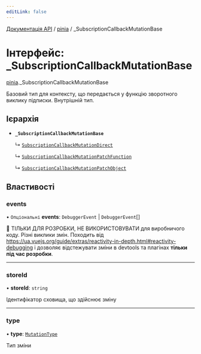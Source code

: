```yaml
---
editLink: false
---
```


[Документація API](../index.md) / [pinia](../modules/pinia.md) / \_SubscriptionCallbackMutationBase

# Інтерфейс: \_SubscriptionCallbackMutationBase

[pinia](../modules/pinia.md)._SubscriptionCallbackMutationBase

Базовий тип для контексту, що передається у функцію зворотного виклику підписки. Внутрішній тип.

## Ієрархія

- **`_SubscriptionCallbackMutationBase`**

  ↳ [`SubscriptionCallbackMutationDirect`](pinia.SubscriptionCallbackMutationDirect.md)

  ↳ [`SubscriptionCallbackMutationPatchFunction`](pinia.SubscriptionCallbackMutationPatchFunction.md)

  ↳ [`SubscriptionCallbackMutationPatchObject`](pinia.SubscriptionCallbackMutationPatchObject.md)

## Властивості

### events

• `Опціональні` **events**: `DebuggerEvent` \| `DebuggerEvent`[]

🔴 ТІЛЬКИ ДЛЯ РОЗРОБКИ, НЕ ВИКОРИСТОВУВАТИ для виробничого коду. Різні виклики змін. Походить від
https://ua.vuejs.org/guide/extras/reactivity-in-depth.html#reactivity-debugging і дозволяє відстежувати зміни в
devtools та плагінах **тільки під час розробки**.

___

### storeId

• **storeId**: `string`

Ідентифікатор сховища, що здійснює зміну

___

### type

• **type**: [`MutationType`](../enums/pinia.MutationType.md)

Тип зміни
